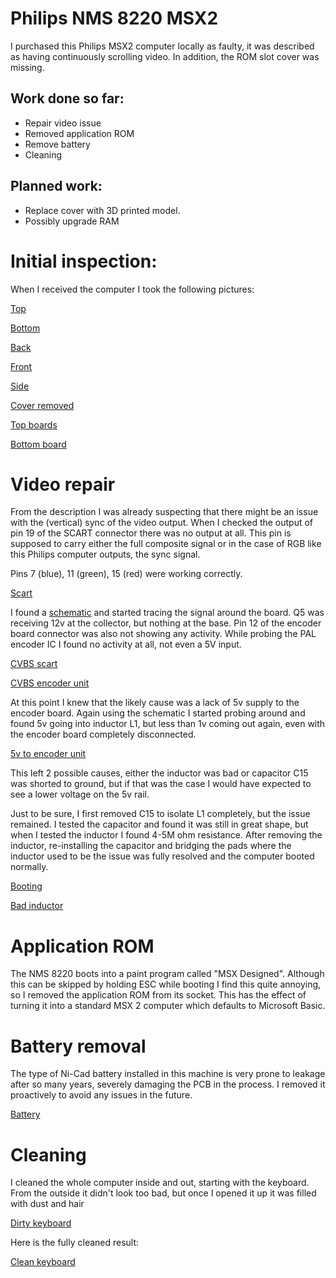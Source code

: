 # Philips NMS 8220 MSX2
I purchased this Philips MSX2 computer locally as faulty, it was described as having continuously scrolling video. In addition, the ROM slot cover was missing. 

## Work done so far:
+ Repair video issue
+ Removed application ROM
+ Remove battery
+ Cleaning

## Planned work:
+ Replace cover with 3D printed model.
+ Possibly upgrade RAM

# Initial inspection:
When I received the computer I took the following pictures:

[Top](img_001.jpg)

[Bottom](img_002.jpg)

[Back](img_003.jpg)

[Front](img_004.jpg)

[Side](img_005.jpg)

[Cover removed](img_006.jpg)

[Top boards](img_008.jpg)

[Bottom board](img_010.jpg)

# Video repair
From the description I was already suspecting that there might be an issue with the (vertical) sync of the video output. When I checked the output of pin 19 of the SCART connector there was no output at all. This pin is supposed to carry either the full composite signal or in the case of RGB like this Philips computer outputs, the sync signal. 

Pins 7 (blue), 11 (green), 15 (red) were working correctly.

[Scart](img_012.png)

I found a [schematic](https://archive.org/details/philipsnms8220sm) and started tracing the signal around the board. Q5 was receiving 12v at the collector, but nothing at the base. Pin 12 of the encoder board connector was also not showing any activity. While probing the PAL encoder IC I found no activity at all, not even a 5V input.

[CVBS scart](img_013.jpg)

[CVBS encoder unit](img_014.png)

At this point I knew that the likely cause was a lack of 5v supply to the encoder board. Again using the schematic I started probing around and found 5v going into inductor L1, but less than 1v coming out again, even with the encoder board completely disconnected.

[5v to encoder unit](img_015.jpg)

This left 2 possible causes, either the inductor was bad or capacitor C15 was shorted to ground, but if that was the case I would have expected to see a lower voltage on the 5v rail. 

Just to be sure, I first removed C15 to isolate L1 completely, but the issue remained. I tested the capacitor and found it was still in great shape, but when I tested the inductor I found 4-5M ohm resistance. After removing the inductor, re-installing the capacitor and bridging the pads where the inductor used to be the issue was fully resolved and the computer booted normally.

[Booting](img_009.jpg)

[Bad inductor](img_011.jpg)

# Application ROM

The NMS 8220 boots into a paint program called "MSX Designed". Although this can be skipped by holding ESC while booting I find this quite annoying, so I removed the application ROM from its socket. This has the effect of turning it into a standard MSX 2 computer which defaults to Microsoft Basic.

# Battery removal

The type of Ni-Cad battery installed in this machine is very prone to leakage after so many years, severely damaging the PCB in the process. I removed it proactively to avoid any issues in the future. 

[Battery](img_007.jpg)

# Cleaning

I cleaned the whole computer inside and out, starting with the keyboard. From the outside it didn't look too bad, but once I opened it up it was filled with dust and hair

[Dirty keyboard](img_012.jpg)

Here is the fully cleaned result:

[Clean keyboard](img_013.jpg)